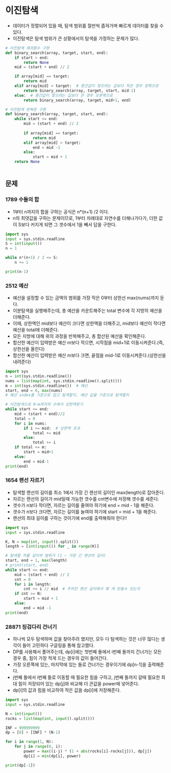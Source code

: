 # 이진탐색

- 데이터가 정렬되어 있을 때, 탐색 범위를 절반씩 좁혀가며 빠르게 데이터를 찾을 수 있다.
- 이진탐색은 탐색 범위가 큰 상황에서의 탐색을 가정하는 문제가 많다. 
```python
# 이진탐색 재귀함수 구현
def binary_search(array, target, start, end):
    if start > end:
        return None
    mid = (start + end) // 2

    if array[mid] == target:
        return mid
    elif array[mid] > target:  # 중간값이 찾으려는 값보다 작은 경우 왼쪽으로
        return binary_search(array, target, start, mid-1)
    else:  # 중간값이 찾으려는 값보다 큰 경우 오른쪽으로
        return binary_search(array, target, mid+1, end)

# 이진탐색 반복문 구현
def binary_search(array, target, start, end):
    while start <= end:
        mid = (start + end) // 2
        
        if array[mid] == target:
            return mid
        elif array[mid] > target:
            end = mid -1
        else:
            start = mid + 1
    return None
    
```

## 문제
### 1789 수들의 합
- 1부터 n까지의 합을 구하는 공식은 n*(n+1) /2 이다.
- n의 최댓값을 구하는 문제이므로, 1부터 차례대로 자연수를 더해나가다가, 더한 값이 S보다 커지게 되면 그 갯수에서 1을 빼서 답을 구한다.

```python
import sys
input = sys.stdin.readline
S = int(input())
n = 1

while n*(n+1) / 2 <= S:
    n += 1

print(n-1)
```
### 2512 예산
- 예산을 설정할 수 있는 금액의 범위를 가장 작은 0부터 상한선 max(nums)까지 둔다.
- 이분탐색을 실행해주는데, 총 예산을 카운트해주는 total 변수에 각 지방의 예산을 더해준다.
- 이때, 상한액인 mid보다 예산이 크다면 상한액을 더해주고, mid보다 예산이 작다면 예산을 total에 더해준다.
- 모든 지방에 대해 위의 과정을 반복해주고, 총 합산된 예산을 확인해준다. 
- 합산한 예산이 입력받은 예산 m보다 작으면, 시작점을 mid+1로 이동시켜준다.(즉, 상한선을 올린다)
- 합산한 예산이 입력받은 예산 m보다 크면, 끝점을 mid-1로 이동시켜준다.(상한선을 내려준다)

```python
import sys
n = int(sys.stdin.readline())
nums = list(map(int, sys.stdin.readline().split()))
m = int(sys.stdin.readline())  # 예산
start, end = 0, max(nums)
# 예산 index를 기준으로 잡고 탐색할지, 예산 값을 기준으로 탐색할지

# 이진탐색으로 0~m까지의 수에서 상한액찾기
while start <= end:
    mid = (start + end)//2
    total = 0
    for i in nums:
        if i >= mid:  # 상한액 초과
            total += mid
        else: 
            total += i
    if total <= m: 
        start = mid+1
    else: 
        end = mid-1
print(end)
```
### 1654 랜선 자르기
- 탐색할 랜선의 길이를 최소 1에서 가장 긴 랜선의 길이인 max(length)로 잡아준다.
- 자르는 랜선의 길이가 mid일때 가능한 갯수를 cnt변수에 저장해 갯수를 세준다.
- 갯수가 n보다 작다면, 자르는 길이를 줄여야 하기에 end = mid - 1을 해준다.
- 갯수가 n보다 크다면, 자르는 길이를 늘여야 하기에 start = mid + 1을 해준다. 
- 랜선의 최대 길이를 구하는 것이기에 end를 출력해줘야 한다!!
```python
import sys
input = sys.stdin.readline

K, N = map(int, input().split())
length = [int(input()) for _ in range(K)]

# 탐색할 자를 길이의 범위가 (1 ~ 가장 긴 랜선의 길이)
start, end = 1, max(length)
# print(start, end)
while start <= end:
    mid = (start + end) // 2
    cnt = 0
    for i in length:
        cnt += i // mid  # 주어진 랜선 길이에서 몇 개 만들수 있는지
    if cnt >= N:
        start = mid + 1
    else:
        end = mid -1
print(end)
```
### 28871 징검다리 건너기
- 하나씩 모두 탐색하며 값을 찾아주려 했지만, 모두 다 탐색하는 것은 너무 많다는 생각이 들어 고민하다 구글링을 통해 참고했다.
- DP를 사용해서 풀어주는데, dp[i]에는 첫번째 돌에서 i번째 돌까지 건너가는 모든 경우 중, 힘이 가장 적게 드는 경우의 값이 들어간다.
- 가장 오른쪽에 있는, 마지막에 있는 돌로 건너가는 경우이기에 dp[n-1]을 출력해준다.
- j번째 돌에서 i번째 돌로 이동할 때 필요한 힘을 구하고, j번째 돌까지 갈때 필요한 최대 힘이 저장되어 있는 dp[j]와 비교해 더 큰값을 power에 넣어준다.
- dp[i]의 값과 힘을 비교하여 작은 값을 dp[i]에 저장해준다.
```python
import sys
input = sys.stdin.readline

N = int(input())
rocks = list(map(int, input().split()))

INF = 999999999
dp = [0] + [INF] * (N-1)

for i in range(1, N):
    for j in range(0, i):
        power = max((i-j) * (1 + abs(rocks[i]-rocks[j])), dp[j])
        dp[i] = min(dp[i], power)

print(dp[-1])
```